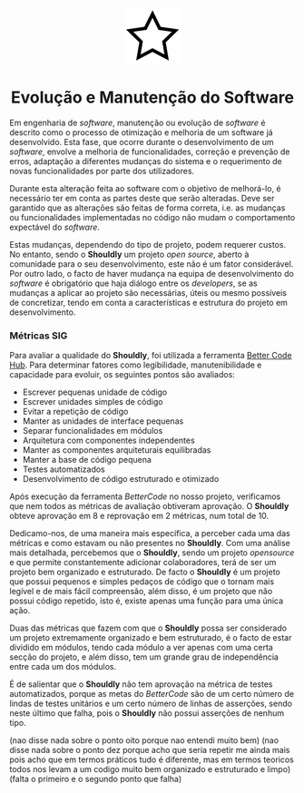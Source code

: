 <p align="center">
  <img src="https://github.com/bmpj13/shouldly/blob/master/ESOF-Docs/resources/images/ShouldlyLogo.png" alt="icon">
</p>
<h1 align="center">Evolução e Manutenção do Software</h1>

Em engenharia de *software*, manutenção ou evolução de *software* é descrito como o processo de otimização e melhoria de um software já desenvolvido. Esta fase, que ocorre durante o desenvolvimento de um *software*, envolve a melhoria de funcionalidades, correção e prevenção de erros, adaptação a diferentes mudanças do sistema e o requerimento de novas funcionalidades por parte dos utilizadores.

Durante esta alteração feita ao software com o objetivo de melhorá-lo, é necessário ter em conta as partes deste que serão alteradas. Deve ser garantido que as alterações são feitas de forma correta, i.e. as mudanças ou funcionalidades implementadas no código não mudam o comportamento expectável do *software*.

Estas mudanças, dependendo do tipo de projeto, podem requerer custos. No entanto, sendo o **Shouldly** um projeto *open source*, aberto à comunidade para o seu desenvolvimento, este não é um fator considerável. Por outro lado, o facto de haver mudança na equipa de desenvolvimento do *software* é obrigatório que haja diálogo entre os *developers*, se as mudanças a aplicar ao projeto são necessárias, úteis ou mesmo possíveis de concretizar, tendo em conta a características e estrutura do projeto em desenvolvimento.   

<h3> Métricas SIG </h3>

Para avaliar a qualidade do **Shouldly**, foi utilizada a ferramenta [Better Code Hub](https://bettercodehub.com/). Para determinar fatores como legibilidade, manutenibilidade e capacidade para evoluir, os seguintes pontos são avaliados:
   -	Escrever pequenas unidade de código
   - 	Escrever unidades simples de código
   -  Evitar a repetição de código
   -  Manter as unidades de interface pequenas
   -  Separar funcionalidades em módulos
   -  Arquitetura com componentes independentes
   -  Manter as componentes arquiteturais equilibradas
   -  Manter a base de código pequena
   -  Testes automatizados
   -  Desenvolvimento de código estruturado e otimizado
   
   

Após execução da ferramenta *BetterCode* no nosso projeto, verificamos que nem todos as métricas de avaliação obtiveram aprovação. O **Shouldly** obteve aprovação em 8 e reprovação em 2 métricas, num total de 10.



Dedicamo-nos, de uma maneira mais específica, a perceber cada uma das métricas e como estavam ou não presentes no **Shouldly**. Com uma análise mais detalhada, percebemos que o **Shouldly**, sendo um projeto *opensource* e que permite constantemente adicionar colaboradores, terá de ser um projeto bem organizado e estruturado. De facto o **Shouldly** é um projeto que possui pequenos e simples pedaços de código que o tornam mais legível e de mais fácil compreensão, além disso, é um projeto que não possui código repetido, isto é, existe apenas uma função para uma única ação.

Duas das métricas que fazem com que o **Shouldly** possa ser considerado um projeto extremamente organizado e bem estruturado, é o facto de estar dividido em módulos, tendo cada módulo a ver apenas com uma certa secção do projeto, e além disso, tem um grande grau de independência entre cada um dos módulos.

É de salientar que o **Shouldly** não tem aprovação na métrica de testes automatizados, porque as metas do *BetterCode* são de um certo número de lindas de testes unitários e um certo número de linhas de asserções, sendo neste último que falha, pois o **Shouldly** não possui asserções de nenhum tipo. 

(nao disse nada sobre o ponto oito porque nao entendi muito bem)
(nao disse nada sobre o ponto dez porque acho que seria repetir me ainda mais pois acho que em termos práticos tudo é diferente, mas em termos teoricos todos nos levam a um codigo muito bem organizado e estruturado e limpo)
(falta o primeiro e o segundo ponto que falha)

